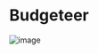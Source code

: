 # Budgeteer

![image](https://user-images.githubusercontent.com/17138491/194767134-4b8bf77d-682d-430d-8e2e-2637c7dd4c3c.png)

